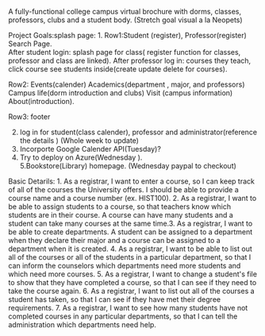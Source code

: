 A fully-functional college campus virtual brochure with dorms, classes, professors, clubs and a student body. (Stretch goal visual a la Neopets)  

Project Goals:splash page:
 1. 
Row1:Student (register), Professor(register)  Search Page.       
After student login: splash page for class( register function for classes, professor and class are linked). 
After professor log in: courses they teach,  click course see students  inside(create update delete for courses). 

Row2: Events(calender)   Academics(department , major, and professors)    Campus life(dorm introduction and clubs)   Visit (campus information)  About(introduction).  

Row3: footer 

2. log in for student(class calender), professor and administrator(reference the details ) (Whole week to update)      
3. Incorporte Google Calender API(Tuesday)?  
4. Try to deploy on Azure(Wednesday ).   
5.Bookstore(Library) homepage. (Wednesday paypal to checkout)

Basic Detarils: 1. As a registrar, I want to enter a course, so I can keep track of all of the courses the University offers. I should be able to provide a course name and a course number (ex. HIST100).
2. As a registrar, I want to be able to assign students to a course, so that teachers know which students are in their course. A course can have many students and a student can take many courses at the same time.3. As a registrar, I want to be able to create departments. A student can be assigned to a department when they declare their major and a course can be assigned to a department when it is created.
4. As a registrar, I want to be able to list out all of the courses or all of the students in a particular department, so that I can inform the counselors which departments need more students and which need more courses.
5. As a registrar, I want to change a student's file to show that they have completed a course, so that I can see if they need to take the course again.
6. As a registrar, I want to list out all of the courses a student has taken, so that I can see if they have met their degree requirements.
7. As a registrar, I want to see how many students have not completed courses in any particular departments, so that I can tell the administration which departments need help.